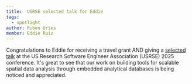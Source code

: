 ```yaml
---
title:  USRSE selected talk for Eddie 
tags:
  - spotlight
author: Ruben Dries
member: Eddie Ruiz
---
```


Congratulations to Eddie for receiving a travel grant AND giving a [selected talk](https://us-rse.org/usrse25/program/talks/#heading19) at the US Research Software Engineer Association (USRSE) 2025 conference. It's great to see that our work on building tools for scalable spatial data analysis through embedded analytical databases is being noticed and appreciated.




